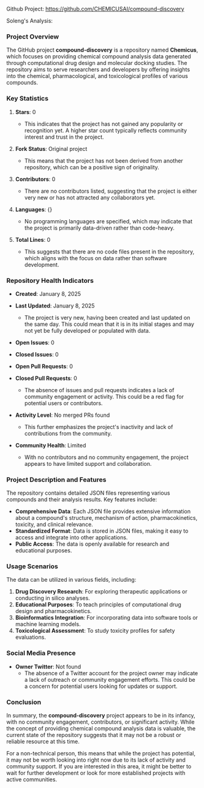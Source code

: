 Github Project: https://github.com/CHEMICUSAI/compound-discovery

Soleng's Analysis:

### Project Overview

The GitHub project **compound-discovery** is a repository named **Chemicus**, which focuses on providing chemical compound analysis data generated through computational drug design and molecular docking studies. The repository aims to serve researchers and developers by offering insights into the chemical, pharmacological, and toxicological profiles of various compounds.

### Key Statistics

1. **Stars**: 0
   - This indicates that the project has not gained any popularity or recognition yet. A higher star count typically reflects community interest and trust in the project.

2. **Fork Status**: Original project
   - This means that the project has not been derived from another repository, which can be a positive sign of originality.

3. **Contributors**: 0
   - There are no contributors listed, suggesting that the project is either very new or has not attracted any collaborators yet.

4. **Languages**: {}
   - No programming languages are specified, which may indicate that the project is primarily data-driven rather than code-heavy.

5. **Total Lines**: 0
   - This suggests that there are no code files present in the repository, which aligns with the focus on data rather than software development.

### Repository Health Indicators

- **Created**: January 8, 2025
- **Last Updated**: January 8, 2025
  - The project is very new, having been created and last updated on the same day. This could mean that it is in its initial stages and may not yet be fully developed or populated with data.

- **Open Issues**: 0
- **Closed Issues**: 0
- **Open Pull Requests**: 0
- **Closed Pull Requests**: 0
  - The absence of issues and pull requests indicates a lack of community engagement or activity. This could be a red flag for potential users or contributors.

- **Activity Level**: No merged PRs found
  - This further emphasizes the project's inactivity and lack of contributions from the community.

- **Community Health**: Limited
  - With no contributors and no community engagement, the project appears to have limited support and collaboration.

### Project Description and Features

The repository contains detailed JSON files representing various compounds and their analysis results. Key features include:

- **Comprehensive Data**: Each JSON file provides extensive information about a compound's structure, mechanism of action, pharmacokinetics, toxicity, and clinical relevance.
- **Standardized Format**: Data is stored in JSON files, making it easy to access and integrate into other applications.
- **Public Access**: The data is openly available for research and educational purposes.

### Usage Scenarios

The data can be utilized in various fields, including:

1. **Drug Discovery Research**: For exploring therapeutic applications or conducting in silico analyses.
2. **Educational Purposes**: To teach principles of computational drug design and pharmacokinetics.
3. **Bioinformatics Integration**: For incorporating data into software tools or machine learning models.
4. **Toxicological Assessment**: To study toxicity profiles for safety evaluations.

### Social Media Presence

- **Owner Twitter**: Not found
  - The absence of a Twitter account for the project owner may indicate a lack of outreach or community engagement efforts. This could be a concern for potential users looking for updates or support.

### Conclusion

In summary, the **compound-discovery** project appears to be in its infancy, with no community engagement, contributors, or significant activity. While the concept of providing chemical compound analysis data is valuable, the current state of the repository suggests that it may not be a robust or reliable resource at this time. 

For a non-technical person, this means that while the project has potential, it may not be worth looking into right now due to its lack of activity and community support. If you are interested in this area, it might be better to wait for further development or look for more established projects with active communities.